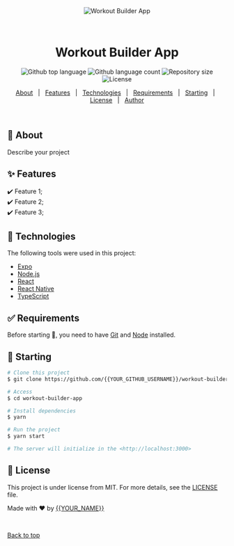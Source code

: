 <div align="center" id="top"> 
  <img src="./.github/app.gif" alt="Workout Builder App" />

  &#xa0;

  <!-- <a href="https://workoutbuilderapp.netlify.app">Demo</a> -->
</div>

<h1 align="center">Workout Builder App</h1>

<p align="center">
  <img alt="Github top language" src="https://img.shields.io/github/languages/top/{{YOUR_GITHUB_USERNAME}}/workout-builder-app?color=56BEB8">

  <img alt="Github language count" src="https://img.shields.io/github/languages/count/{{YOUR_GITHUB_USERNAME}}/workout-builder-app?color=56BEB8">

  <img alt="Repository size" src="https://img.shields.io/github/repo-size/{{YOUR_GITHUB_USERNAME}}/workout-builder-app?color=56BEB8">

  <img alt="License" src="https://img.shields.io/github/license/{{YOUR_GITHUB_USERNAME}}/workout-builder-app?color=56BEB8">

  <!-- <img alt="Github issues" src="https://img.shields.io/github/issues/{{YOUR_GITHUB_USERNAME}}/workout-builder-app?color=56BEB8" /> -->

  <!-- <img alt="Github forks" src="https://img.shields.io/github/forks/{{YOUR_GITHUB_USERNAME}}/workout-builder-app?color=56BEB8" /> -->

  <!-- <img alt="Github stars" src="https://img.shields.io/github/stars/{{YOUR_GITHUB_USERNAME}}/workout-builder-app?color=56BEB8" /> -->
</p>

<!-- Status -->

<!-- <h4 align="center"> 
	🚧  Workout Builder App 🚀 Under construction...  🚧
</h4> 

<hr> -->

<p align="center">
  <a href="#dart-about">About</a> &#xa0; | &#xa0; 
  <a href="#sparkles-features">Features</a> &#xa0; | &#xa0;
  <a href="#rocket-technologies">Technologies</a> &#xa0; | &#xa0;
  <a href="#white_check_mark-requirements">Requirements</a> &#xa0; | &#xa0;
  <a href="#checkered_flag-starting">Starting</a> &#xa0; | &#xa0;
  <a href="#memo-license">License</a> &#xa0; | &#xa0;
  <a href="https://github.com/{{YOUR_GITHUB_USERNAME}}" target="_blank">Author</a>
</p>

<br>

## :dart: About ##

Describe your project

## :sparkles: Features ##

:heavy_check_mark: Feature 1;\
:heavy_check_mark: Feature 2;\
:heavy_check_mark: Feature 3;

## :rocket: Technologies ##

The following tools were used in this project:

- [Expo](https://expo.io/)
- [Node.js](https://nodejs.org/en/)
- [React](https://pt-br.reactjs.org/)
- [React Native](https://reactnative.dev/)
- [TypeScript](https://www.typescriptlang.org/)

## :white_check_mark: Requirements ##

Before starting :checkered_flag:, you need to have [Git](https://git-scm.com) and [Node](https://nodejs.org/en/) installed.

## :checkered_flag: Starting ##

```bash
# Clone this project
$ git clone https://github.com/{{YOUR_GITHUB_USERNAME}}/workout-builder-app

# Access
$ cd workout-builder-app

# Install dependencies
$ yarn

# Run the project
$ yarn start

# The server will initialize in the <http://localhost:3000>
```

## :memo: License ##

This project is under license from MIT. For more details, see the [LICENSE](LICENSE.md) file.


Made with :heart: by <a href="https://github.com/{{YOUR_GITHUB_USERNAME}}" target="_blank">{{YOUR_NAME}}</a>

&#xa0;

<a href="#top">Back to top</a>
